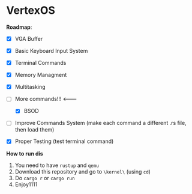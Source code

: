 # VertexOS
**Roadmap**:
- [x] VGA Buffer
- [x] Basic Keyboard Input System
- [x] Terminal Commands 
- [x] Memory Managment
- [x] Multitasking
- [ ] More commands!!! <---
    - [x] BSOD 
- [ ] Improve Commands System (make each command a different .rs file, then load them)
- [x] Proper Testing (test terminal command)


**How to run dis**
1. You need to have `rustup` and `qemu`
2. Download this repository and go to `\kernel\` (using `cd`)
3. Do `cargo r` or `cargo run`
4. Enjoy1111